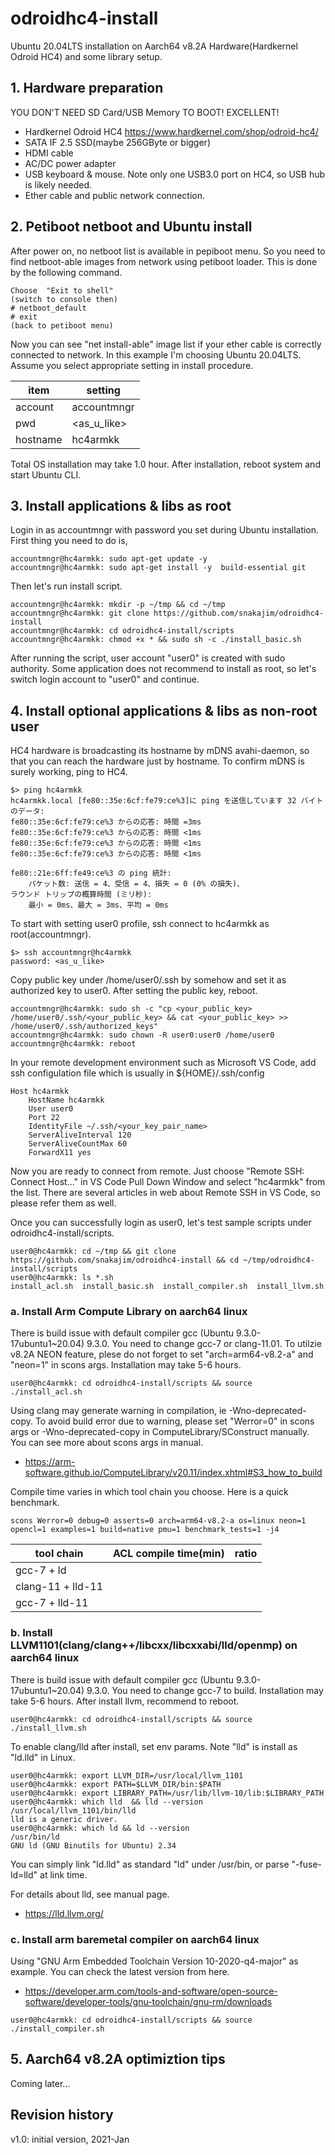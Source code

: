 # odroidhc4-install
Ubuntu 20.04LTS installation on Aarch64 v8.2A Hardware(Hardkernel Odroid HC4) and some library setup.

## 1. Hardware preparation

YOU DON'T NEED SD Card/USB Memory TO BOOT! EXCELLENT!

- Hardkernel Odroid HC4 https://www.hardkernel.com/shop/odroid-hc4/
- SATA IF 2.5 SSD(maybe 256GByte or bigger)
- HDMI cable
- AC/DC power adapter
- USB keyboard & mouse. Note only one USB3.0 port on HC4, so USB hub is likely needed.
- Ether cable and public network connection.

## 2. Petiboot netboot and Ubuntu install

After power on, no netboot list is available in pepiboot menu. So you need to find netboot-able images from network using petiboot loader. This is done by the following command.
```
Choose  "Exit to shell"
(switch to console then)
# netboot_default
# exit
(back to petiboot menu)
```

Now you can see "net install-able" image list if your ether cable is correctly connected to network. In this example I'm choosing Ubuntu 20.04LTS. 
Assume you select appropriate setting in install procedure. 

| item     | setting |
|----------|---------|
| account  | accountmngr |
| pwd      | <as_u_like> |
| hostname | hc4armkk |

Total OS installation may take 1.0 hour. After installation, reboot system and start Ubuntu CLI.

## 3. Install applications & libs as root
Login in as accountmngr with password you set during Ubuntu installation. First thing you need to do is,

```
accountmngr@hc4armkk: sudo apt-get update -y
accountmngr@hc4armkk: sudo apt-get install -y  build-essential git
```

Then let's run install script.
```
accountmngr@hc4armkk: mkdir -p ~/tmp && cd ~/tmp 
accountmngr@hc4armkk: git clone https://github.com/snakajim/odroidhc4-install
accountmngr@hc4armkk: cd odroidhc4-install/scripts 
accountmngr@hc4armkk: chmod +x * && sudo sh -c ./install_basic.sh
```

After running the script, user account "user0" is created with sudo authority. Some application does not recommend to install as root, so let's switch login account to "user0" and continue.

## 4. Install optional applications & libs as non-root user

HC4 hardware is broadcasting its hostname by mDNS avahi-daemon, so that you can reach the hardware just by hostname. To confirm mDNS is surely working, ping to HC4. 
```
$> ping hc4armkk
hc4armkk.local [fe80::35e:6cf:fe79:ce%3]に ping を送信しています 32 バイトのデータ:
fe80::35e:6cf:fe79:ce%3 からの応答: 時間 =3ms
fe80::35e:6cf:fe79:ce%3 からの応答: 時間 <1ms
fe80::35e:6cf:fe79:ce%3 からの応答: 時間 <1ms
fe80::35e:6cf:fe79:ce%3 からの応答: 時間 <1ms

fe80::21e:6ff:fe49:ce%3 の ping 統計:
    パケット数: 送信 = 4、受信 = 4、損失 = 0 (0% の損失)、
ラウンド トリップの概算時間 (ミリ秒):
    最小 = 0ms、最大 = 3ms、平均 = 0ms
```

To start with setting user0 profile, ssh connect to hc4armkk as root(accountmngr).
```
$> ssh accountmngr@hc4armkk
password: <as_u_like>
```

Copy public key under /home/user0/.ssh by somehow and set it as authorized key to user0. After setting the public key, reboot.
```
accountmngr@hc4armkk: sudo sh -c "cp <your_public_key> /home/user0/.ssh/<your_public_key> && cat <your_public_key> >> /home/user0/.ssh/authorized_keys"
accountmngr@hc4armkk: sudo chown -R user0:user0 /home/user0 
accountmngr@hc4armkk: reboot
```

In your remote development environment such as Microsoft VS Code, add ssh configulation file which is usually in ${HOME}/.ssh/config
```
Host hc4armkk
    HostName hc4armkk
    User user0
    Port 22
    IdentityFile ~/.ssh/<your_key_pair_name>
    ServerAliveInterval 120
    ServerAliveCountMax 60
    ForwardX11 yes
```

Now you are ready to connect from remote. Just choose "Remote SSH: Connect Host..." in VS Code Pull Down Window and select "hc4armkk" from the list. There are several articles in web about Remote SSH in VS Code, so please refer them as well. 

Once you can successfully login as user0, let's test sample scripts under odroidhc4-install/scripts.

```
user0@hc4armkk: cd ~/tmp && git clone https://github.com/snakajim/odroidhc4-install && cd ~/tmp/odroidhc4-install/scripts
user0@hc4armkk: ls *.sh
install_acl.sh  install_basic.sh  install_compiler.sh  install_llvm.sh
```

### a. Install Arm Compute Library on aarch64 linux
There is build issue with default compiler gcc (Ubuntu 9.3.0-17ubuntu1~20.04) 9.3.0. You need to change gcc-7 or clang-11.01. To utilzie v8.2A NEON feature, plese do not forget to set "arch=arm64-v8.2-a" and "neon=1" in scons args. Installation may take 5-6 hours.
```
user0@hc4armkk: cd odroidhc4-install/scripts && source ./install_acl.sh
```

Using clang may generate warning in compilation, ie -Wno-deprecated-copy. To avoid build error due to warning, please set "Werror=0" in scons args or -Wno-deprecated-copy in ComputeLibrary/SConstruct manually. You can see more about scons args in manual.

- https://arm-software.github.io/ComputeLibrary/v20.11/index.xhtml#S3_how_to_build

Compile time varies in which tool chain you choose. Here is a quick benchmark.

```
scons Werror=0 debug=0 asserts=0 arch=arm64-v8.2-a os=linux neon=1 opencl=1 examples=1 build=native pmu=1 benchmark_tests=1 -j4
```

| tool chain     | ACL compile time(min) | ratio |
|----------------|-----------------------|-------|
| gcc-7 + ld     | <TBM>                 |<TBM>  |
| clang-11 + lld-11 | <TBM>              |<TBM>  |
| gcc-7 + lld-11 | <TBM>                 |<TBM>  |
    


### b. Install LLVM1101(clang/clang++/libcxx/libcxxabi/lld/openmp) on aarch64 linux
There is build issue with default compiler gcc (Ubuntu 9.3.0-17ubuntu1~20.04) 9.3.0. You need to change gcc-7 to build. Installation may take 5-6 hours. After install llvm, recommend to reboot.

```
user0@hc4armkk: cd odroidhc4-install/scripts && source ./install_llvm.sh
```

To enable clang/lld after install, set env params. Note "lld" is install as "ld.lld" in Linux. 
```
user0@hc4armkk: export LLVM_DIR=/usr/local/llvm_1101
user0@hc4armkk: export PATH=$LLVM_DIR/bin:$PATH
user0@hc4armkk: export LIBRARY_PATH=/usr/lib/llvm-10/lib:$LIBRARY_PATH
user0@hc4armkk: which lld  && lld --version
/usr/local/llvm_1101/bin/lld
lld is a generic driver.
user0@hc4armkk: which ld && ld --version
/usr/bin/ld
GNU ld (GNU Binutils for Ubuntu) 2.34
```

You can simply link "ld.lld" as standard "ld" under /usr/bin, or parse "-fuse-ld=lld" at link time.

For details about lld, see manual page. 
- https://lld.llvm.org/

### c. Install arm baremetal compiler on aarch64 linux
Using "GNU Arm Embedded Toolchain Version 10-2020-q4-major" as example. You can check the latest version from here. 
- https://developer.arm.com/tools-and-software/open-source-software/developer-tools/gnu-toolchain/gnu-rm/downloads

```
user0@hc4armkk: cd odroidhc4-install/scripts && source ./install_compiler.sh
```


## 5. Aarch64 v8.2A optimiztion tips
Coming later...

## Revision history
v1.0: initial version, 2021-Jan
